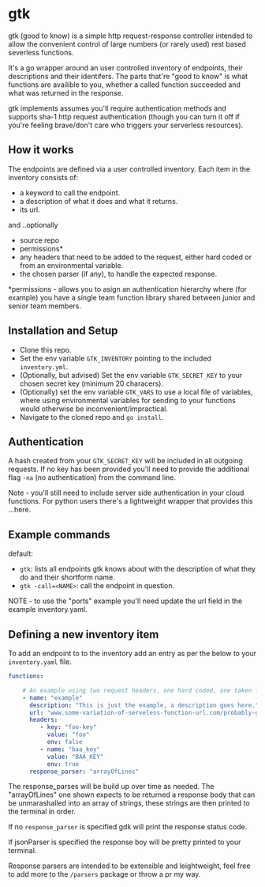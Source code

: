 
# gtk

gtk (good to know) is a simple http request-response controller intended to allow the convenient control of large numbers (or rarely used) rest based severless functions.

It's a go wrapper around an user controlled inventory of endpoints, their descriptions and their identifers. The parts that're "good to know" is what functions are availible to you, whether a called function succeeded and what was returned in the response.

gtk implements assumes you'll require authentication methods and supports sha-1 http request authentication (though you can turn it off if you're feeling brave/don't care who triggers your serverless resources).


## How it works

The endpoints are defined via a user controlled inventory. Each item in the inventory consists of:

- a keyword to call the endpoint.
- a description of what it does and what it returns.
- its url.

and ..optionally
- source repo
- permissions*
- any headers that need to be added to the request, either hard coded or from an environmental variable.
- the chosen parser (if any), to handle the expected response.

*permissions - allows you to asign an authentication hierarchy where (for example) you have a single team function library shared between junior and senior team members.


## Installation and Setup

- Clone this repo.
- Set the env variable `GTK_INVENTORY` pointing to the included `inventory.yml`.
- (Optionally, but advised) Set the env variable `GTK_SECRET_KEY` to your chosen secret key (minimum 20 characers).
- (Optionally) set the env variable `GTK_VARS` to use a local file of variables, where using environmental variables for sending to your functions would otherwise be inconvenient/impractical.
- Navigate to the cloned repo and `go install`.

## Authentication

A hash created from your `GTK_SECRET_KEY` will be included in all outgoing requests. If no key has been provided you'll need to provide the additional flag `-na` (no authentication) from the command line.

Note - you'll still need to include server side authentication in your cloud functions. For python users there's a lightweight wrapper that provides this ...here.

## Example commands

default:
- `gtk`: lists all endpoints gtk knows about with the description of what they do and their shortform name.
- `gtk -call=<NAME>`: call the endpoint in question.

NOTE - to use the "ports" example you'll need update the url field in the example inventory.yaml.


## Defining a new inventory item

To add an endpoint to to the inventory add an entry as per the below to your `inventory.yaml` file.

```yaml
functions:

    # An example using two request headers, one hard coded, one taken from an environmental variables.
    - name: "example"
      description: "This is just the example, a description goes here."
      url: "www.some-variation-of-serveless-function-url.com/probably-google-or-aws/example"
      headers:
         - key: "foo-key"
           value: "foo"
           env: false
         - name: "baa_key"
           value: "BAA_KEY"
           env: true
      response_parser: "arrayOfLines"
```

The response_parses will be build up over time as needed. The "arrayOfLines" one shown expects to be returned a response body that can be unmarashalled into an array of strings, these strings are then printed to the terminal in order.

If no `response_parser` is specified gdk will print the response status code.

If jsonParser is specified the response boy will be pretty printed to your terminal.

Response parsers are intended to be extensible and leightweight, feel free to add more to the `/parsers` package or throw a pr my way.
